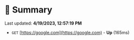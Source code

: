 # 📖 Summary
Last updated: **4/19/2023, 12:57:19 PM**

- `GET` [https://google.com](https://google.com) - **Up** (165ms)
